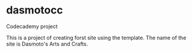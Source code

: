 # dasmotocc
Codecademy project

This is a project of creating forst site using the template. 
The name of the site is Dasmoto's Arts and Crafts.
